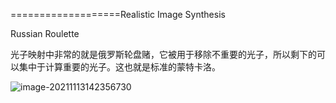 ===================Realistic Image Synthesis

Russian Roulette

光子映射中非常的就是俄罗斯轮盘赌，它被用于移除不重要的光子，所以剩下的可以集中于计算重要的光子。这也就是标准的蒙特卡洛。

![image-20211113142356730](E:\mycode\collection\定理\光照\image-20211113142356730.png)